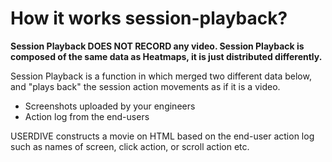 # How it works session-playback?

**Session Playback DOES NOT RECORD any video. Session Playback is composed of the same data as Heatmaps, it is just distributed differently.**

Session Playback is a function in which merged two different data below, and "plays back" the session action movements as if it is a video. 

- Screenshots uploaded by your engineers
- Action log from the end-users

USERDIVE constructs a movie on HTML based on the end-user action log such as names of screen, click action, or scroll action etc. 
